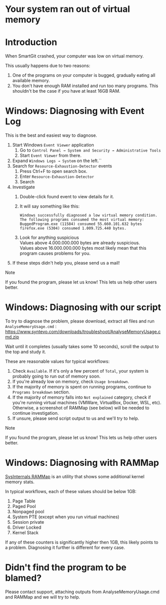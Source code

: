 # Your system ran out of virtual memory

# Introduction

When SmartGit crashed, your computer was low on virtual memory.

This usually happens due to two reasons:

1.  One of the programs on your computer is bugged, gradually eating all
    available memory.
2.  You don't have enough RAM installed and run too many programs. This
    shouldn't be the case if you have at least 16GB RAM.

# Windows: Diagnosing with Event Log

This is the best and easiest way to diagnose.

1.  Start Windows `Event Viewer` application
    1.  Go to
        `Control Panel → System and Security → Administrative Tools`
    2.  Start `Event Viewer` from there.
2.  Expand `Windows Logs → System` on the left.``
3.  Search for `Resource-Exhaustion-Detector` events  
    1.  Press Ctrl+F to open search box.
    2.  Enter `Resource-Exhaustion-Detector`
    3.  Search
4.  Investigate
    1.  Double-click found event to view details for it.

    2.  It will say something like this:



            Windows successfully diagnosed a low virtual memory condition.
            The following programs consumed the most virtual memory:
            BuggedProgram.exe (11584) consumed 55.660.101.632 bytes
            firefox.exe (5304) consumed 1.009.725.440 bytes.



    3.  Look for anything suspicious  
        Values above 4.000.000.000 bytes are already suspicious.  
        Values above 16.000.000.000 bytes most likely mean that this
        program causes problems for you.
5.  If these steps didn't help you, please send us a mail!


> [!NOTE]
> If you found the program, please let us know! This lets us help other
> users better.



# Windows: Diagnosing with our script

To try to diagnose the problem, please download, extract all files and
run `AnalyseMemoryUsage.cmd` :  
<https://www.syntevo.com/downloads/troubleshoot/AnalyseMemoryUsage.cmd.zip>  

Wait until it completes (usually takes some 10 seconds), scroll the output
to the top and study it.
  
These are reasonable values for typical workflows:

1.  Check `Available`. If it's only a few percent of `Total`, your system
    is probably going to run out of memory soon.
2.  If you're already low on memory, check `Usage breakdown`.
3.  If the majority of memory is spent on running programs, continue to
    `Programs breakdown` section.
4.  If the majority of memory falls into `Not explained` category, check
    if you're running virtual machines (VMWare, VirtualBox, Docker, WSL,
    etc). Otherwise, a screenshot of RAMMap (see below) will be needed to
    continue investigation.
5.  If unsure, please send script output to us and we'll try to help. 

> [!NOTE]
> If you found the program, please let us know! This lets us help other
> users better.



# Windows: Diagnosing with RAMMap

[SysInternals RAMMap](https://docs.microsoft.com/en-us/sysinternals/downloads/rammap)
is an utility that shows some additional kernel memory stats.

In typical workflows, each of these values should be below 1GB:

1.  Page Table
2.  Paged Pool
3.  Nonpaged pool
4.  System PTE (except when you run virtual machines)
5.  Session private
6.  Driver Locked
7.  Kernel Stack

If any of these counters is significantly higher then 1GB, this likely
points to a problem. Diagnosing it further is different for every case.

# Didn't find the program to be blamed?

Please contact support, attaching outputs from AnalyseMemoryUsage.cmd
and RAMMap and we will try to help.
